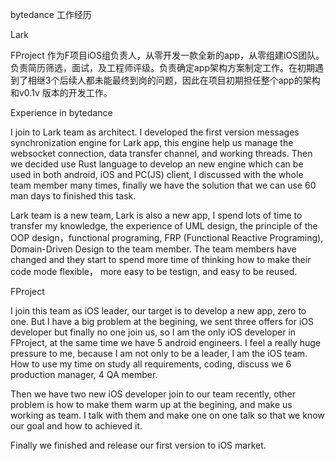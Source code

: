 bytedance 工作经历

Lark


FProject
作为F项目iOS组负责人，从零开发一款全新的app，从零组建iOS团队。负责简历筛选，面试，及工程师评级。负责确定app架构方案制定工作。在初期遇到了相继3个后续人都未能最终到岗的问题，因此在项目初期担任整个app的架构和v0.1v 版本的开发工作。


Experience in bytedance


I join to Lark team as architect. I developed the first version messages synchronization engine for Lark app, this engine help us manage the websocket connection, data transfer channel, and working threads. Then we decided use Rust language to develop an new engine which can be used in both android, iOS and PC(JS) client, I discussed with the whole team member many times, finally we have the solution that we can use 60 man days to finished this task.


Lark team is a new team, Lark is also a new app, I spend lots of time to transfer my knowledge, the experience of UML design, the principle of the OOP design，functional programing, FRP (Functional Reactive Programing), Domain-Driven Design to the team member. The team members have changed and they start to spend more time of thinking how to make their code mode flexible， more easy to be testign, and easy to be reused.

FProject

I join this team as iOS leader, our target is to develop a new app, zero to one. But I have a big problem at the begining, we  sent three offers for iOS developer but finally no one join us, so I am the only iOS developer in FProject, at the same time we have 5 android engineers. I feel a really huge pressure to me, because I am not only to be a leader, I am the iOS team. How to use my time on study all requirements, coding, discuss we 6 production manager, 4 QA member. 

Then we have two new iOS developer join to our team recently, other problem is how to make them warm up at the begining, and make us working as team. I talk with them and make one on one talk so that we know our goal and how to achieved it.

Finally we finished and release our first version to iOS market.
